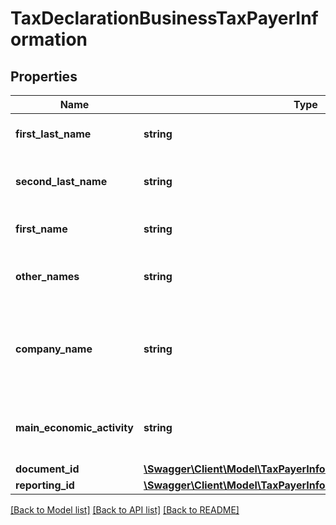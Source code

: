 # TaxDeclarationBusinessTaxPayerInformation

## Properties
Name | Type | Description | Notes
------------ | ------------- | ------------- | -------------
**first_last_name** | **string** | The tax payer&#x27;s first last name. | 
**second_last_name** | **string** | The tax payer&#x27;s second last name. | 
**first_name** | **string** | The tax payer&#x27;s first name. | 
**other_names** | **string** | Additional names of the tax payer. | 
**company_name** | **string** | The name of the company, as registered at the institution. | 
**main_economic_activity** | **string** | The main economic activity the tax payer is involved in. | 
**document_id** | [**\Swagger\Client\Model\TaxPayerInformationBusinessDocumentId**](TaxPayerInformationBusinessDocumentId.md) |  | 
**reporting_id** | [**\Swagger\Client\Model\TaxPayerInformationIndividualReportingId**](TaxPayerInformationIndividualReportingId.md) |  | 

[[Back to Model list]](../../README.md#documentation-for-models) [[Back to API list]](../../README.md#documentation-for-api-endpoints) [[Back to README]](../../README.md)

